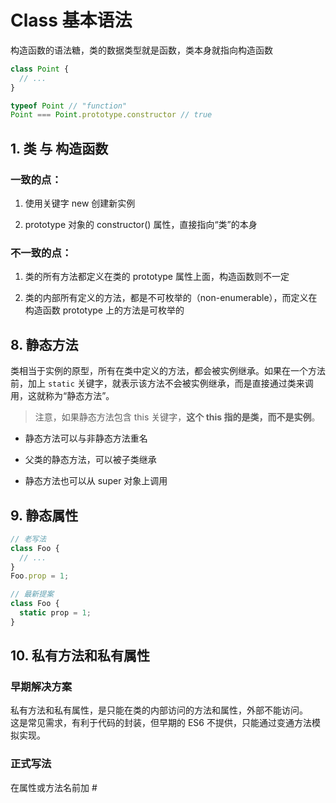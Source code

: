 # Class 基本语法

构造函数的语法糖，类的数据类型就是函数，类本身就指向构造函数

```js
class Point {
  // ...
}

typeof Point // "function"
Point === Point.prototype.constructor // true
```

## 1. 类 与 构造函数

### 一致的点：

1. 使用关键字 new 创建新实例

2. prototype 对象的 constructor() 属性，直接指向“类”的本身

### 不一致的点：

1. 类的所有方法都定义在类的 prototype 属性上面，构造函数则不一定

2. 类的内部所有定义的方法，都是不可枚举的（non-enumerable），而定义在构造函数 prototype 上的方法是可枚举的

## 8. 静态方法

类相当于实例的原型，所有在类中定义的方法，都会被实例继承。如果在一个方法前，加上 `static` 关键字，就表示该方法不会被实例继承，而是直接通过类来调用，这就称为“静态方法”。

> 注意，如果静态方法包含 this 关键字，**这个 this 指的是类，而不是实例**。

* 静态方法可以与非静态方法重名

* 父类的静态方法，可以被子类继承

* 静态方法也可以从 super 对象上调用

## 9. 静态属性

```js
// 老写法
class Foo {
  // ...
}
Foo.prop = 1;

// 最新提案
class Foo {
  static prop = 1;
}
```

## 10. 私有方法和私有属性

### 早期解决方案

私有方法和私有属性，是只能在类的内部访问的方法和属性，外部不能访问。  
这是常见需求，有利于代码的封装，但早期的 ES6 不提供，只能通过变通方法模拟实现。

### 正式写法

在属性或方法名前加 #